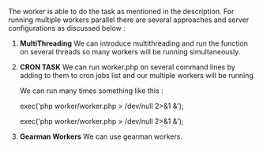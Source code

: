 The worker is able to do the task as mentioned in the description. For running multiple workers parallel there are several approaches and server configurations as discussed below : 

1. **MultiThreading**
   We can introduce multithreading and run the function on several threads so many workers will be running simultaneously.


2. **CRON TASK** We can run worker.php on several command lines by adding to them to cron jobs list and our multiple workers will be running.
   
   
      We can run many times something like this :
   
      exec('php worker/worker.php > /dev/null 2>&1 &');
   
      exec('php worker/worker.php > /dev/null 2>&1 &');


3. **Gearman Workers** We can use gearman workers.


